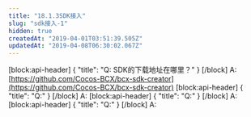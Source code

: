 ```yaml
---
title: "18.1.3SDK接入"
slug: "sdk接入-1"
hidden: true
createdAt: "2019-04-01T03:51:39.505Z"
updatedAt: "2019-04-08T06:30:02.067Z"
---
```

[block:api-header]
{
  "title": "Q: SDK的下载地址在哪里？"
}
[/block]
A: [https://github.com/Cocos-BCX/bcx-sdk-creator](https://github.com/Cocos-BCX/bcx-sdk-creator) 
[block:api-header]
{
  "title": "Q:"
}
[/block]
A: 
[block:api-header]
{
  "title": "Q:"
}
[/block]
A: 
[block:api-header]
{
  "title": "Q:"
}
[/block]
A:
